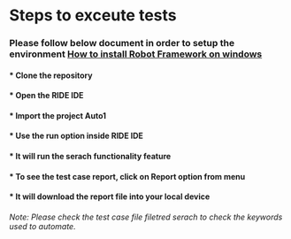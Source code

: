 # Steps to exceute tests
### Please follow below document in order to setup the environment [How to install Robot Framework on windows](https://github.com/nidaanjum89/Automation_Tests/blob/main/TQA-HowtoinstallRobotFrameworkonwindows-250721-1710.pdf)
#### * Clone the repository
#### * Open the RIDE IDE
#### * Import the project Auto1
#### * Use the run option inside RIDE IDE
#### * It will run the serach functionality feature
#### * To see the test case report, click on Report option from menu
#### * It will download the report file into your local device

###### Note: Please check the test case file filetred serach to check the keywords used to automate.









